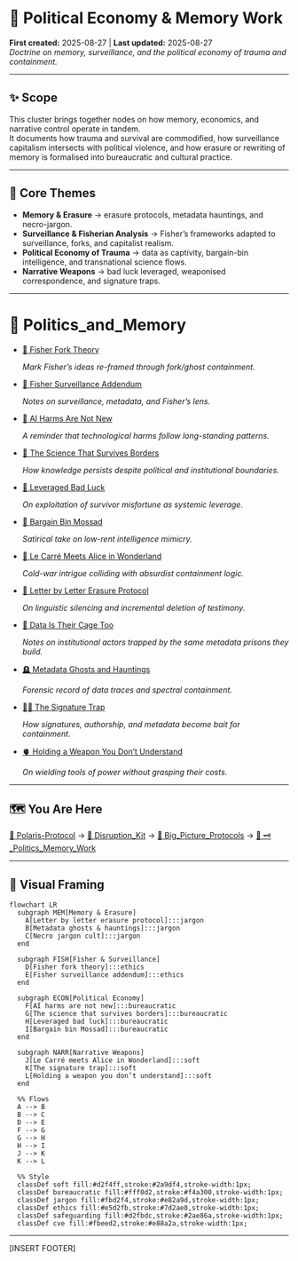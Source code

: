 # 📜 Political Economy & Memory Work  
**First created:** 2025-08-27 | **Last updated:** 2025-08-27  
*Doctrine on memory, surveillance, and the political economy of trauma and containment.*  

---

## ✨ Scope  

This cluster brings together nodes on how memory, economics, and narrative control operate in tandem.  
It documents how trauma and survival are commodified, how surveillance capitalism intersects with political violence, and how erasure or rewriting of memory is formalised into bureaucratic and cultural practice.  

---

## 🦚 Core Themes  

- **Memory & Erasure** → erasure protocols, metadata hauntings, and necro-jargon.  
- **Surveillance & Fisherian Analysis** → Fisher’s frameworks adapted to surveillance, forks, and capitalist realism.  
- **Political Economy of Trauma** → data as captivity, bargain-bin intelligence, and transnational science flows.  
- **Narrative Weapons** → bad luck leveraged, weaponised correspondence, and signature traps.  

---

# 📂 Politics_and_Memory


- [🧠 Fisher Fork Theory](🧠_fisher_fork_theory.md)

  *Mark Fisher’s ideas re-framed through fork/ghost containment.*

- [📡 Fisher Surveillance Addendum](📡_fisher_surveillance_addendum.md)

  *Notes on surveillance, metadata, and Fisher’s lens.*
  
- [🧠 AI Harms Are Not New](🧠_ai_harms_are_not_new.md)

  *A reminder that technological harms follow long-standing patterns.*


- [🧠 The Science That Survives Borders](🧠_the_science_that_survives_borders.md)
  
  *How knowledge persists despite political and institutional boundaries.*
  
- [🧠 Leveraged Bad Luck](🧠_leveraged_bad_luck.md)
  
  *On exploitation of survivor misfortune as systemic leverage.*
  
- [🧠 Bargain Bin Mossad](🧠_bargain_bin_mossad.md)
  
  *Satirical take on low-rent intelligence mimicry.*
  
- [🧠 Le Carré Meets Alice in Wonderland](🧠_le_carré_meets_alice_in_wonderland.md)
  
  *Cold-war intrigue colliding with absurdist containment logic.*
  
- [💌 Letter by Letter Erasure Protocol](💌_letter_by_letter_erasure_protocol.md)
  
  *On linguistic silencing and incremental deletion of testimony.*
  
- [🧾 Data Is Their Cage Too](🧾_data_is_their_cage_too.md)
  
  *Notes on institutional actors trapped by the same metadata prisons they build.*
  
- [🪦 Metadata Ghosts and Hauntings](🪦_metadata_ghosts_and_hauntings.md)
  
  *Forensic record of data traces and spectral containment.*
  
- [🐦‍🔥 The Signature Trap](🐦‍🔥_the_signature_trap.md)
  
  *How signatures, authorship, and metadata become bait for containment.*
  
- [🫀 Holding a Weapon You Don’t Understand](🫀_holding_a_weapon_you_don’t_understand.md)
  
  *On wielding tools of power without grasping their costs.*
  
---

## 🗺️ You Are Here

[📁 Polaris-Protocol](/) → [📁 Disruption_Kit](/Disruption_Kit) → [📁 Big_Picture_Protocols](/Disruption_Kit/Big_Picture_Protocols) → [📁 🗝️_Politics_Memory_Work](/Disruption_Kit/Big_Picture_Protocols/🗝️_Politics_Memory_Work)  

---

## 🔮 Visual Framing  

```mermaid
flowchart LR
  subgraph MEM[Memory & Erasure]
    A[Letter by letter erasure protocol]:::jargon
    B[Metadata ghosts & hauntings]:::jargon
    C[Necro jargon cult]:::jargon
  end

  subgraph FISH[Fisher & Surveillance]
    D[Fisher fork theory]:::ethics
    E[Fisher surveillance addendum]:::ethics
  end

  subgraph ECON[Political Economy]
    F[AI harms are not new]:::bureaucratic
    G[The science that survives borders]:::bureaucratic
    H[Leveraged bad luck]:::bureaucratic
    I[Bargain bin Mossad]:::bureaucratic
  end

  subgraph NARR[Narrative Weapons]
    J[Le Carré meets Alice in Wonderland]:::soft
    K[The signature trap]:::soft
    L[Holding a weapon you don’t understand]:::soft
  end

  %% Flows
  A --> B
  B --> C
  D --> E
  F --> G
  G --> H
  H --> I
  J --> K
  K --> L

  %% Style
  classDef soft fill:#d2f4ff,stroke:#2a9df4,stroke-width:1px;
  classDef bureaucratic fill:#fff0d2,stroke:#f4a300,stroke-width:1px;
  classDef jargon fill:#fbd2f4,stroke:#e82a9d,stroke-width:1px;
  classDef ethics fill:#e5d2fb,stroke:#7d2ae8,stroke-width:1px;
  classDef safeguarding fill:#d2fbdc,stroke:#2ae86a,stroke-width:1px;
  classDef cve fill:#fbeed2,stroke:#e88a2a,stroke-width:1px;

```

---

[INSERT FOOTER]
